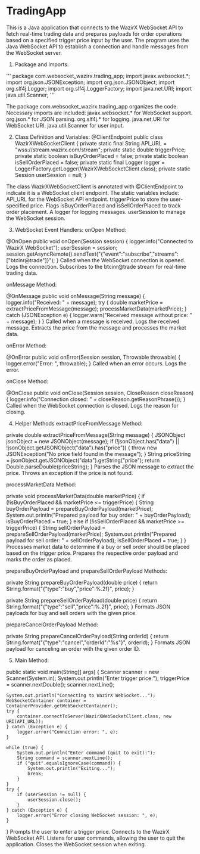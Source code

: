 # TradingApp

This is a Java application that connects to the WazirX WebSocket API to fetch real-time
trading data and prepares payloads for order operations based on a specified trigger price input by
the user.
The program uses the Java WebSocket API to establish a connection and handle messages from the WebSocket server. 

1. Package and Imports:

'''
package com.websocket_wazirx.trading_app;
import javax.websocket.*;
import org.json.JSONException;
import org.json.JSONObject;
import org.slf4j.Logger;
import org.slf4j.LoggerFactory;
import java.net.URI;
import java.util.Scanner;
'''

The package com.websocket_wazirx.trading_app organizes the code.
Necessary imports are included:
javax.websocket.* for WebSocket support.
org.json.* for JSON parsing.
org.slf4j.* for logging.
java.net.URI for WebSocket URI.
java.util.Scanner for user input.


2. Class Definition and Variables:
@ClientEndpoint
public class WazirXWebSocketClient {
    private static final String API_URL = "wss://stream.wazirx.com/stream";
    private static double triggerPrice;
    private static boolean isBuyOrderPlaced = false;
    private static boolean isSellOrderPlaced = false;
    private static final Logger logger = LoggerFactory.getLogger(WazirXWebSocketClient.class);
    private static Session userSession = null;
}

The class WazirXWebSocketClient is annotated with @ClientEndpoint to indicate it is a WebSocket client endpoint.
The static variables include:
API_URL for the WebSocket API endpoint.
triggerPrice to store the user-specified price.
Flags isBuyOrderPlaced and isSellOrderPlaced to track order placement.
A logger for logging messages.
userSession to manage the WebSocket session.


3. WebSocket Event Handlers:
onOpen Method:

@OnOpen
public void onOpen(Session session) {
    logger.info("Connected to WazirX WebSocket");
    userSession = session;
    session.getAsyncRemote().sendText("{\"event\":\"subscribe\",\"streams\":[\"btcinr@trade\"]}");
}
Called when the WebSocket connection is opened.
Logs the connection.
Subscribes to the btcinr@trade stream for real-time trading data.

onMessage Method:

@OnMessage
public void onMessage(String message) {
    logger.info("Received: " + message);
    try {
        double marketPrice = extractPriceFromMessage(message);
        processMarketData(marketPrice);
    } catch (JSONException e) {
        logger.warn("Received message without price: " + message);
    }
}
Called when a message is received.
Logs the received message.
Extracts the price from the message and processes the market data.

onError Method:

@OnError
public void onError(Session session, Throwable throwable) {
    logger.error("Error: ", throwable);
}
Called when an error occurs.
Logs the error.

onClose Method:

@OnClose
public void onClose(Session session, CloseReason closeReason) {
    logger.info("Connection closed: " + closeReason.getReasonPhrase());
}
Called when the WebSocket connection is closed.
Logs the reason for closing.


4. Helper Methods
extractPriceFromMessage Method:

private double extractPriceFromMessage(String message) {
    JSONObject jsonObject = new JSONObject(message);
    if (!jsonObject.has("data") || !jsonObject.getJSONObject("data").has("price")) {
        throw new JSONException("No price field found in the message");
    }
    String priceString = jsonObject.getJSONObject("data").getString("price");
    return Double.parseDouble(priceString);
}
Parses the JSON message to extract the price.
Throws an exception if the price is not found.

processMarketData Method:

private void processMarketData(double marketPrice) {
    if (!isBuyOrderPlaced && marketPrice <= triggerPrice) {
        String buyOrderPayload = prepareBuyOrderPayload(marketPrice);
        System.out.println("Prepared payload for buy order: " + buyOrderPayload);
        isBuyOrderPlaced = true;
    } else if (!isSellOrderPlaced && marketPrice >= triggerPrice) {
        String sellOrderPayload = prepareSellOrderPayload(marketPrice);
        System.out.println("Prepared payload for sell order: " + sellOrderPayload);
        isSellOrderPlaced = true;
    }
}
Processes market data to determine if a buy or sell order should be placed based on the trigger price.
Prepares the respective order payload and marks the order as placed.

prepareBuyOrderPayload and prepareSellOrderPayload Methods:

private String prepareBuyOrderPayload(double price) {
    return String.format("{\"type\":\"buy\",\"price\":%.2f}", price);
}

private String prepareSellOrderPayload(double price) {
    return String.format("{\"type\":\"sell\",\"price\":%.2f}", price);
}
Formats JSON payloads for buy and sell orders with the given price.

prepareCancelOrderPayload Method:

private String prepareCancelOrderPayload(String orderId) {
    return String.format("{\"type\":\"cancel\",\"orderId\":\"%s\"}", orderId);
}
Formats JSON payload for canceling an order with the given order ID.


5. Main Method:

public static void main(String[] args) {
    Scanner scanner = new Scanner(System.in);
    System.out.println("Enter trigger price:");
    triggerPrice = scanner.nextDouble();
    scanner.nextLine(); 

    System.out.println("Connecting to WazirX WebSocket...");
    WebSocketContainer container = ContainerProvider.getWebSocketContainer();
    try {
        container.connectToServer(WazirXWebSocketClient.class, new URI(API_URL));
    } catch (Exception e) {
        logger.error("Connection error: ", e);
    }

    while (true) {
        System.out.println("Enter command (quit to exit):");
        String command = scanner.nextLine();
        if ("quit".equalsIgnoreCase(command)) {
            System.out.println("Exiting...");
            break;
        }
    }
    try {
        if (userSession != null) {
            userSession.close();
        }
    } catch (Exception e) {
        logger.error("Error closing WebSocket session: ", e);
    }
}
Prompts the user to enter a trigger price.
Connects to the WazirX WebSocket API.
Listens for user commands, allowing the user to quit the application.
Closes the WebSocket session when exiting.

